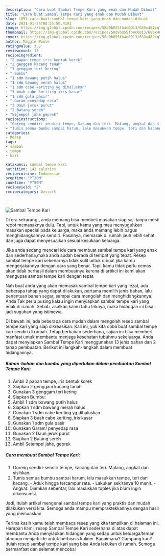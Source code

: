 ```yaml
---
description: "Cara buat Sambal Tempe Kari yang enak dan Mudah Dibuat"
title: "Cara buat Sambal Tempe Kari yang enak dan Mudah Dibuat"
slug: 1051-cara-buat-sambal-tempe-kari-yang-enak-dan-mudah-dibuat
date: 2021-01-24T08:55:50.419Z
image: https://img-global.cpcdn.com/recipes/58d9b855fb4c0013/680x482cq70/sambal-tempe-kari-foto-resep-utama.jpg
thumbnail: https://img-global.cpcdn.com/recipes/58d9b855fb4c0013/680x482cq70/sambal-tempe-kari-foto-resep-utama.jpg
cover: https://img-global.cpcdn.com/recipes/58d9b855fb4c0013/680x482cq70/sambal-tempe-kari-foto-resep-utama.jpg
author: Maggie Poole
ratingvalue: 3.8
reviewcount: 13
recipeingredient:
- "2 papan tempe iris bentuk korek"
- "2 genggam kacang tanah"
- "3 genggam teri kering"
- " Bumbu"
- "1 sdm bawang putih halus"
- "1 sdm bawang merah halus"
- "1 sdm cabe keriting yg dihaluskan"
- "3 buah cabe keriting iris kasar"
- "1 sdm gula pasir"
- " Garam penyedap rasa"
- "2 Daun jeruk purut"
- "2 Batang sereh"
- "Sejempol jahe geprek"
recipeinstructions:
- "Goreng sendiri-sendiri tempe, kacang dan teri. Matang, angkat dan sisihkan."
- "Tumis semua bumbu sampai harum, lalu masukkan tempe, teri dan kacang.  Aduk hingga tercampur rata.  Lakukan sekiranya 10 menit.  Angkat. Diamkan sebentar, lalu masukkan toples jika blum ingin dikonsumsi."
categories:
- Resep
tags:
- sambal
- tempe
- kari

katakunci: sambal tempe kari 
nutrition: 142 calories
recipecuisine: Indonesian
preptime: "PT38M"
cooktime: "PT56M"
recipeyield: "2"
recipecategory: Dessert

---
```



![Sambal Tempe Kari](https://img-global.cpcdn.com/recipes/58d9b855fb4c0013/680x482cq70/sambal-tempe-kari-foto-resep-utama.jpg)

Di era  sekarang , anda memang bisa membeli masakan siap saji tanpa mesti repot memasaknya dulu. Tapi, untuk kamu yang mau menyuguhkan masakan special pada keluarga, maka anda memang lebih bagus menghidangkannya sendiri. Pasalnya, memasak di rumah jauh lebih sehat dan juga dapat menyesuaikan sesuai kesukaan keluarga.

Jika anda sedang mencari ide cara membuat sambal tempe kari yang enak dan sederhana,maka anda sudah berada di tempat yang tepat. Resep sambal tempe kari  sebenarnya tidak sulit untuk dibuat jika kamu mengerjakannya dengan cara yang benar. Tapi, kamu tidak perlu cemas akan tidak berhasil dalam membuatnya 
karena di artikel ini kami akan mengupas sambal tempe kari dengan tepat.  



Nah buat anda yang akan memasak sambal tempe kari yang lezat, ada beberapa tahap yang dapat dilakukan, pertama memilih jenis bahan, lalu penentuan bahan segar, sampai cara mengolah dan menghidangkannya. Anda Tak perlu pusing kalau ingin menyiapkan sambal tempe kari yang enak di rumah. Sebab, asalkan kamu  tahu triknya, maka hidangan ini bisa jadi suguhan yang istimewa.

Di bawah ini, ada beberapa cara mudah dalam mengolah resep sambal tempe kari yang siap dikreasikan. Kali ini, yuk kita coba buat sambal tempe kari sendiri di rumah. Tetap berbahan sederhana, sajian ini bisa memberi manfaat untuk membantu menjaga kesehatan tubuhmu sekeluarga. Anda dapat menyiapkan Sambal Tempe Kari menggunakan 13 jenis bahan dan 2 tahap pembuatan. Berikut ini langkah-langkah dalam membuat hidangannya.

<!--inarticleads1-->

##### Bahan-bahan dan bumbu yang diperlukan dalam pembuatan Sambal Tempe Kari:

1. Ambil 2 papan tempe, iris bentuk korek
1. Siapkan 2 genggam kacang tanah
1. Gunakan 3 genggam teri kering
1. Siapkan  Bumbu:
1. Ambil 1 sdm bawang putih halus
1. Siapkan 1 sdm bawang merah halus
1. Gunakan 1 sdm cabe keriting yg dihaluskan
1. Siapkan 3 buah cabe keriting, iris kasar
1. Gunakan 1 sdm gula pasir
1. Gunakan  Garam/ penyedap rasa
1. Gunakan 2 Daun jeruk purut
1. Siapkan 2 Batang sereh
1. Ambil Sejempol jahe, geprek




<!--inarticleads2-->

##### Cara membuat Sambal Tempe Kari:

1. Goreng sendiri-sendiri tempe, kacang dan teri. Matang, angkat dan sisihkan.
1. Tumis semua bumbu sampai harum, lalu masukkan tempe, teri dan kacang.  - Aduk hingga tercampur rata.  - Lakukan sekiranya 10 menit.  - Angkat. Diamkan sebentar, lalu masukkan toples jika blum ingin dikonsumsi.




Jadi, itulah artikel mengenai  sambal tempe kari  yang praktis dan mudah dilakukan versi kita. Semoga anda mampu mempraktekkannya dengan hasil yang memuaskan. 

Terima kasih kamu telah membaca resep yang kita tampilkan di halaman ini. Harapan kami, resep  Sambal Tempe Kari sederhana di atas dapat membantu Anda menyiapkan hidangan yang sedap untuk keluarga/teman ataupun menjadi ide untuk berbisnis kuliner. Bagaimana? Gampang kan? Itulah resep sambal tempe kari yang bisa Anda lakukan di rumah. Semoga bermanfaat dan selamat mencoba!

